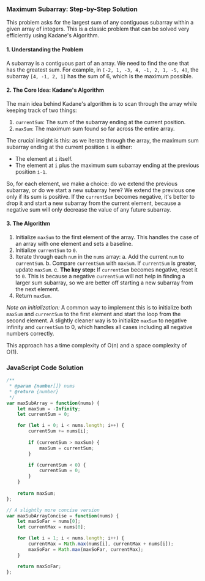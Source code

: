 ### Maximum Subarray: Step-by-Step Solution

This problem asks for the largest sum of any contiguous subarray within a given array of integers. This is a classic problem that can be solved very efficiently using Kadane's Algorithm.

#### 1. Understanding the Problem

A subarray is a contiguous part of an array. We need to find the one that has the greatest sum. For example, in `[-2, 1, -3, 4, -1, 2, 1, -5, 4]`, the subarray `[4, -1, 2, 1]` has the sum of 6, which is the maximum possible.

#### 2. The Core Idea: Kadane's Algorithm

The main idea behind Kadane's algorithm is to scan through the array while keeping track of two things:

1.  `currentSum`: The sum of the subarray ending at the current position.
2.  `maxSum`: The maximum sum found so far across the entire array.

The crucial insight is this: as we iterate through the array, the maximum sum subarray ending at the current position `i` is either:
- The element at `i` itself.
- The element at `i` plus the maximum sum subarray ending at the previous position `i-1`.

So, for each element, we make a choice: do we extend the previous subarray, or do we start a new subarray here? We extend the previous one only if its sum is positive. If the `currentSum` becomes negative, it's better to drop it and start a new subarray from the current element, because a negative sum will only decrease the value of any future subarray.

#### 3. The Algorithm

1.  Initialize `maxSum` to the first element of the array. This handles the case of an array with one element and sets a baseline.
2.  Initialize `currentSum` to `0`.
3.  Iterate through each `num` in the `nums` array:
    a. Add the current `num` to `currentSum`.
    b. Compare `currentSum` with `maxSum`. If `currentSum` is greater, update `maxSum`.
    c. **The key step:** If `currentSum` becomes negative, reset it to `0`. This is because a negative `currentSum` will not help in finding a larger sum subarray, so we are better off starting a new subarray from the next element.
4.  Return `maxSum`.

*Note on initialization:* A common way to implement this is to initialize both `maxSum` and `currentSum` to the first element and start the loop from the second element. A slightly cleaner way is to initialize `maxSum` to negative infinity and `currentSum` to 0, which handles all cases including all negative numbers correctly.

This approach has a time complexity of O(n) and a space complexity of O(1).

### JavaScript Code Solution

```javascript
/**
 * @param {number[]} nums
 * @return {number}
 */
var maxSubArray = function(nums) {
    let maxSum = -Infinity;
    let currentSum = 0;

    for (let i = 0; i < nums.length; i++) {
        currentSum += nums[i];
        
        if (currentSum > maxSum) {
            maxSum = currentSum;
        }

        if (currentSum < 0) {
            currentSum = 0;
        }
    }
    
    return maxSum;
};

// A slightly more concise version
var maxSubArrayConcise = function(nums) {
    let maxSoFar = nums[0];
    let currentMax = nums[0];

    for (let i = 1; i < nums.length; i++) {
        currentMax = Math.max(nums[i], currentMax + nums[i]);
        maxSoFar = Math.max(maxSoFar, currentMax);
    }

    return maxSoFar;
};
```
